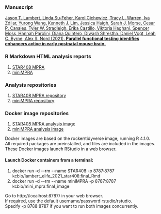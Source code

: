 ### Manuscript

[Jason T. Lambert, Linda Su-Feher, Karol Cichewicz, Tracy L. Warren, Iva Zdilar, Yurong Wang, Kenneth J. Lim, Jessica Haigh, Sarah J. Morse, Cesar P. Canales, Tyler W. Stradleigh, Erika Castillo, Viktoria Haghani, Spencer Moss, Hannah Parolini, Diana Quintero, Diwash Shrestha, Daniel Vogt, Leah C. Byrne, Alex S. Nord (2021).
 **Parallel functional testing identifies enhancers active in early postnatal mouse brain.**](https://www.biorxiv.org/content/10.1101/2021.01.15.426772v3)


### R Markdown HTML analysis reports

1. [STAR408 MPRA](https://nordneurogenomicslab.github.io/STAR408/)     
2. [miniMPRA](https://nordneurogenomicslab.github.io/miniMPRA/)

### Analysis repositories
1. [STAR408 MPRA repository](https://github.com/NordNeurogenomicsLab/STAR408)
2. [miniMPRA repository](https://github.com/NordNeurogenomicsLab/miniMPRA)   

### Docker image repositories
1. [STAR408 MPRA analysis image](https://hub.docker.com/repository/docker/kcbio/lambert_elife_2021_star408)
2. [miniMPRA analysis image](https://hub.docker.com/repository/docker/kcbio/mini_mpra)

Docker images are based on the rocker/tidyverse image, running R 4.1.0.       
All required packages are preinstalled, and files are included in the images.        
These Docker images launch RStudio in a web browser.      

#### Launch Docker containers from a terminal:
1. docker run -d --rm --name STAR408 -p 8787:8787 kcbio/lambert_elife_2021_star408:final_Rmd
2. docker run -d --rm --name miniMPRA -p 8787:8787 kcbio/mini_mpra:final_image

Go to http://localhost:8787/ in your web browser.       
If required, use the default username/password rstudio/rstudio.      
Specify -p 8788:8787 if you want to run both images concurrently.       

